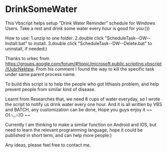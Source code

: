 # DrinkSomeWater
This Vbscript helps setup "Drink Water Reminder" schedule for Windows Users. Take a rest and drink some water every hour is good for you:)))

How to use:
1.unzip to one folder.
2.double click "ScheduleTask--DW--Install.bat" to install.
3.double click "ScheduleTask--DW--Delete.bat" to uninstall, if needed:)

Thanks to urkec from https://groups.google.com/forum/#!topic/microsoft.public.scripting.vbscript/lUubrNektpw. From his comment I found the way to kill the specific task under same parent process name.

To build this script is to help the people who got lithiasis problem, and help prevent people from similar kind of disease.

Learnt from Researches that, we need 8 cups of water everyday, so I wrote the script to notify us drink water every one hour. And it is all written by VBS and BATCH, any customization can be done, Hope you guys enjoy it ~~ O(∩_∩)O ~~

Currently I am thinking to make a similar function on Android and IOS, but need to learn the relevant programming language, hope it could be published in short term, and can help more people:)

Any ideas, please feel free to contact me.
